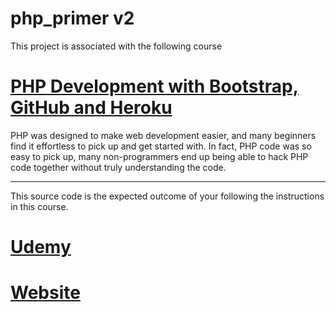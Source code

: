 # php_primer v2

This project is associated with the following course

<div >
    <a href="http://bit.ly/2oOkrpT"><h1 class="text-center text-info">PHP Development with Bootstrap, GitHub and Heroku </h1></a>
    <span class="text-center lead">PHP was designed to make web development easier, and many beginners find it effortless to pick up and get started with. In fact, PHP code was so easy to pick up, many non-programmers end up being able to hack PHP code together without truly understanding the code. </span>
    <hr/>    
    <span class="text-center lead">This source code is the expected outcome of your following the instructions in this course.  </span>
</div>

# [Udemy](http://bit.ly/2oOkrpT)
# [Website](http://bit.ly/2nEh7NT)
